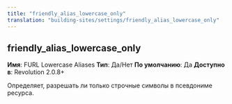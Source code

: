 ```yaml
---
title: "friendly_alias_lowercase_only"
translation: "building-sites/settings/friendly_alias_lowercase_only"
---
```


## friendly\_alias\_lowercase\_only

**Имя**: FURL Lowercase Aliases
**Тип**: Да/Нет
**По умолчанию**: Да
**Доступно в**: Revolution 2.0.8+

Определяет, разрешать ли только строчные символы в псевдониме ресурса.